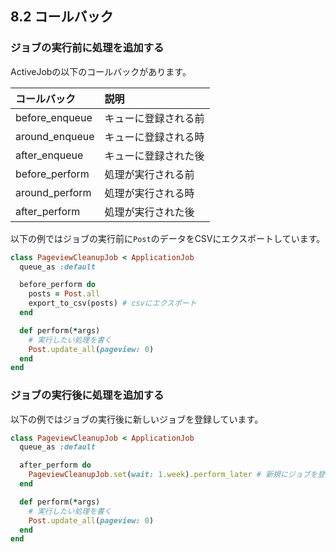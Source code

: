 ## 8.2 コールバック

### ジョブの実行前に処理を追加する

ActiveJobの以下のコールバックがあります。

| コールバック | 説明 |
| :------------- | :------------- |
| before_enqueue | キューに登録される前 |
| around_enqueue | キューに登録される時 |
| after_enqueue | キューに登録された後 |
| before_perform | 処理が実行される前 |
| around_perform | 処理が実行される時 |
| after_perform | 処理が実行された後 |

以下の例ではジョブの実行前に`Post`のデータをCSVにエクスポートしています。

```ruby
class PageviewCleanupJob < ApplicationJob
  queue_as :default

  before_perform do
    posts = Post.all
    export_to_csv(posts) # csvにエクスポート
  end

  def perform(*args)
    # 実行したい処理を書く
    Post.update_all(pageview: 0)
  end
end
```

### ジョブの実行後に処理を追加する

以下の例ではジョブの実行後に新しいジョブを登録しています。

```ruby
class PageviewCleanupJob < ApplicationJob
  queue_as :default

  after_perform do
    PageviewCleanupJob.set(wait: 1.week).perform_later # 新規にジョブを登録
  end

  def perform(*args)
    # 実行したい処理を書く
    Post.update_all(pageview: 0)
  end
end
```
